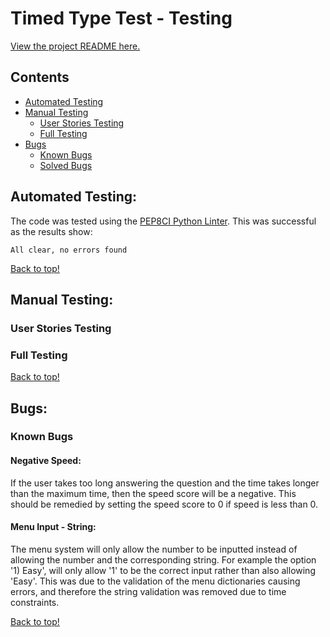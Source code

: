 # Timed Type Test - Testing
[View the project README here.](README.md)

## Contents
* [Automated Testing](#automated-testing)
* [Manual Testing](#manual-testing)
    * [User Stories Testing](#user-stories-testing)
    * [Full Testing](#full-testing)
* [Bugs](#bugs)
    * [Known Bugs](#known-bugs)
    * [Solved Bugs](#solved-bugs)

## Automated Testing:
The code was tested using the [PEP8CI Python Linter](https://pep8ci.herokuapp.com/).
This was successful as the results show:
```
All clear, no errors found
``` 

[Back to top!](#timed-type-test---testing)

## Manual Testing:
### User Stories Testing
### Full Testing

[Back to top!](#timed-type-test---testing)

## Bugs:
### Known Bugs
#### Negative Speed:
If the user takes too long answering the question and the time takes longer than the maximum time, then the speed score will be a negative. This should be remedied by setting the speed score to 0 if speed is less than 0.

#### Menu Input - String:
The menu system will only allow the number to be inputted instead of allowing the number and the corresponding string. For example the option '1) Easy', will only allow '1' to be the correct input rather than also allowing 'Easy'. This was due to the validation of the menu dictionaries causing errors, and therefore the string validation was removed due to time constraints.

[Back to top!](#timed-type-test---testing)